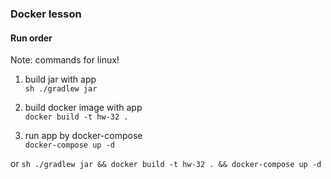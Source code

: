 ### Docker lesson

#### Run order

Note: commands for linux!

1. build jar with app</br>
   ```sh ./gradlew jar```</br>

2. build docker image with app</br>
   ```docker build -t hw-32 .```</br>

3. run app by docker-compose</br>
   ```docker-compose up -d```

or
```sh ./gradlew jar && docker build -t hw-32 . && docker-compose up -d```